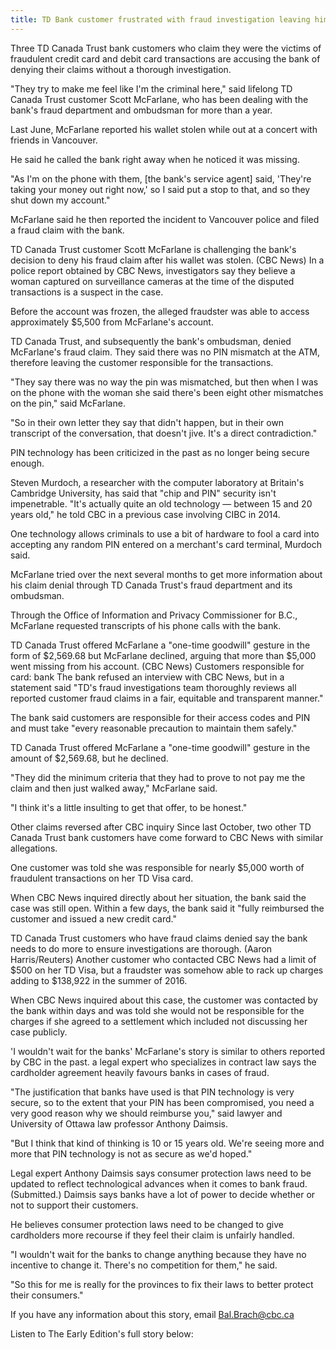 ```yaml
---
title: TD Bank customer frustrated with fraud investigation leaving him owing thousands
---
```

Three TD Canada Trust bank customers who claim they were the victims of fraudulent credit card and debit card transactions are accusing the bank of denying their claims without a thorough investigation.

"They try to make me feel like I'm the criminal here," said lifelong TD Canada Trust customer Scott McFarlane, who has been dealing with the bank's fraud department and ombudsman for more than a year.

Last June, McFarlane reported his wallet stolen while out at a concert with friends in Vancouver.

He said he called the bank right away when he noticed it was missing.

"As I'm on the phone with them, [the bank's service agent] said, 'They're taking your money out right now,' so I said put a stop to that, and so they shut down my account."

McFarlane said he then reported the incident to Vancouver police and filed a fraud claim with the bank.


TD Canada Trust customer Scott McFarlane is challenging the bank's decision to deny his fraud claim after his wallet was stolen. (CBC News)
In a police report obtained by CBC News, investigators say they believe a woman captured on surveillance cameras at the time of the disputed transactions is a suspect in the case.

Before the account was frozen, the alleged fraudster was able to access approximately $5,500 from McFarlane's account.

TD Canada Trust, and subsequently the bank's ombudsman, denied McFarlane's fraud claim. They said there was no PIN mismatch at the ATM, therefore leaving the customer responsible for the transactions.

"They say there was no way the pin was mismatched, but then when I was on the phone with the woman she said there's been eight other mismatches on the pin," said McFarlane.

"So in their own letter they say that didn't happen, but in their own transcript of the conversation, that doesn't jive. It's a direct contradiction."

PIN technology has been criticized in the past as no longer being secure enough.

Steven Murdoch, a researcher with the computer laboratory at Britain's Cambridge University, has said that "chip and PIN" security isn't impenetrable. "It's actually quite an old technology — between 15 and 20 years old," he told CBC in a previous case involving CIBC in 2014.

One technology allows criminals to use a bit of hardware to fool a card into accepting any random PIN entered on a merchant's card terminal, Murdoch said.

McFarlane tried over the next several months to get more information about his claim denial through TD Canada Trust's fraud department and its ombudsman.

Through the Office of Information and Privacy Commissioner for B.C., McFarlane requested transcripts of his phone calls with the bank.


TD Canada Trust offered McFarlane a "one-time goodwill" gesture in the form of $2,569.68 but McFarlane declined, arguing that more than $5,000 went missing from his account. (CBC News)
Customers responsible for card: bank
The bank refused an interview with CBC News, but in a statement said "TD's fraud investigations team thoroughly reviews all reported customer fraud claims in a fair, equitable and transparent manner."

The bank said customers are responsible for their access codes and PIN and must take "every reasonable precaution to maintain them safely."

TD Canada Trust offered McFarlane a "one-time goodwill" gesture in the amount of $2,569.68, but he declined. 

"They did the minimum criteria that they had to prove to not pay me the claim and then just walked away," McFarlane said.

"I think it's a little insulting to get that offer, to be honest."

Other claims reversed after CBC inquiry
Since last October, two other TD Canada Trust bank customers have come forward to CBC News with similar allegations. 

One customer was told she was responsible for nearly $5,000 worth of fraudulent transactions on her TD Visa card.

When CBC News inquired directly about her situation, the bank said the case was still open. Within a few days, the bank said it "fully reimbursed the customer and issued a new credit card."


TD Canada Trust customers who have fraud claims denied say the bank needs to do more to ensure investigations are thorough. (Aaron Harris/Reuters)
Another customer who contacted CBC News had a limit of $500 on her TD Visa, but a fraudster was somehow able to rack up charges adding to $138,922 in the summer of 2016.

When CBC News inquired about this case, the customer was contacted by the bank within days and was told she would not be responsible for the charges if she agreed to a settlement which included not discussing her case publicly. 

'I wouldn't wait for the banks'
McFarlane's story is similar to others reported by CBC in the past. a legal expert who specializes in contract law says the cardholder agreement heavily favours banks in cases of fraud.

"The justification that banks have used is that PIN technology is very secure, so to the extent that your PIN has been compromised, you need a very good reason why we should reimburse you," said lawyer and University of Ottawa law professor Anthony Daimsis.

"But I think that kind of thinking is 10 or 15 years old. We're seeing more and more that PIN technology is not as secure as we'd hoped."


Legal expert Anthony Daimsis says consumer protection laws need to be updated to reflect technological advances when it comes to bank fraud. (Submitted.)
Daimsis says banks have a lot of power to decide whether or not to support their customers.

He believes consumer protection laws need to be changed to give cardholders more recourse if they feel their claim is unfairly handled.

"I wouldn't wait for the banks to change anything because they have no incentive to change it. There's no competition for them," he said. 

"So this for me is really for the provinces to fix their laws to better protect their consumers."

If you have any information about this story, email Bal.Brach@cbc.ca

Listen to The Early Edition's full story below:
